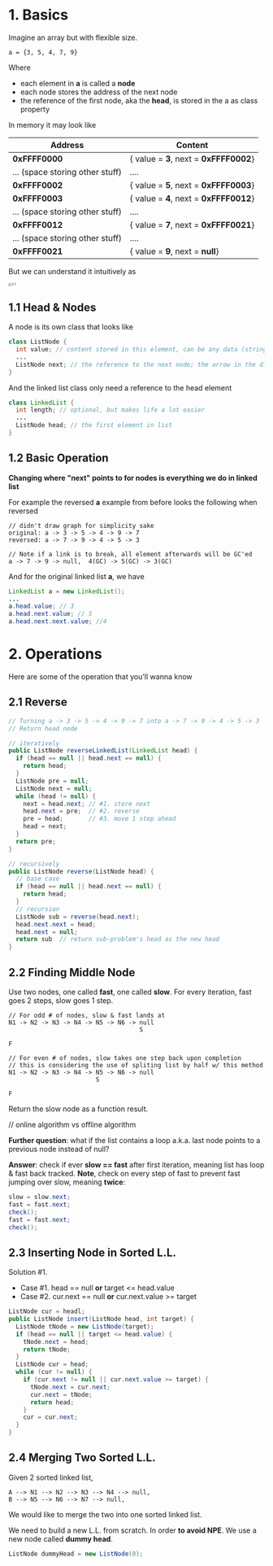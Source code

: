 # 1. Basics

Imagine an array but with flexible size.

```
a = {3, 5, 4, 7, 9}
```

Where 

- each element in **a** is called a **node**
- each node stores the address of the next node
- the reference of the first node, aka the **head**, is stored in the a as class property

In memory it may look like

| Address                         | Content                                 |
| ------------------------------- | --------------------------------------- |
| **0xFFFF0000**                  | { value = **3**, next = **0xFFFF0002**} |
| ... (space storing other stuff) | ....                                    |
| **0xFFFF0002**                  | { value = **5**, next = **0xFFFF0003**} |
| **0xFFFF0003**                  | { value = **4**, next = **0xFFFF0012**} |
| ... (space storing other stuff) | ....                                    |
| **0xFFFF0012**                  | { value = **7**, next = **0xFFFF0021**} |
| ... (space storing other stuff) | ....                                    |
| **0xFFFF0021**                  | { value = **9**, next = **null**}       |

But we can understand it intuitively as

<img src="/Users/apple/Desktop/KnowledgeBase/Basics/images/2-1.png" alt="2-1" style="zoom:40%;" />



## 1.1 Head & Nodes 

A node is its own class that looks like

```java
class ListNode {
  int value; // content stored in this element, can be any data (string, float, etc)
  ...
  ListNode next; // the reference to the next node; the arrow in the diagram
}
```

And the linked list class only need a reference to the head element

```java
class LinkedList {
  int length; // optional, but makes life a lot easier
  ...
  ListNode head; // the first element in list
}
```



## 1.2 Basic Operation

**Changing where "next" points to for nodes is everything we do in linked list**

For example the reversed **a** example from before looks the following when reversed

```
// didn't draw graph for simplicity sake
original: a -> 3 -> 5 -> 4 -> 9 -> 7
reversed: a -> 7 -> 9 -> 4 -> 5 -> 3

// Note if a link is to break, all element afterwards will be GC'ed
a -> 7 -> 9 -> null,  4(GC) -> 5(GC) -> 3(GC)
```

And for the original linked list **a**, we have

```java
LinkedList a = new LinkedList();
...
a.head.value; // 3
a.head.next.value; // 5
a.head.next.next.value; //4
```



# 2. Operations

Here are some of the operation that you'll wanna know

## 2.1 Reverse

```java
// Turning a -> 3 -> 5 -> 4 -> 9 -> 7 into a -> 7 -> 9 -> 4 -> 5 -> 3
// Return head node

// iteratively
public ListNode reverseLinkedList(LinkedList head) {
  if (head == null || head.next == null) {
    return head;
  }
  ListNode pre = null;
  ListNode next = null;
  while (head != null) {
    next = head.next; // #1. store next
    head.next = pre;  // #2. reverse
    pre = head;       // #3. move 1 step ahead
    head = next;
  }
  return pre;
}

// recursively
public ListNode reverse(ListNode head) {
  // base case
  if (head == null || head.next == null) {
    return head;
  }
  // recursion 
  ListNode sub = reverse(head.next);
  head.next.next = head;
  head.next = null;
  return sub  // return sub-problem's head as the new head
}
```



## 2.2 Finding Middle Node

Use two nodes, one called **fast**, one called **slow**. For every iteration, fast goes 2 steps, slow goes 1 step.

```
// For odd # of nodes, slow & fast lands at
N1 -> N2 -> N3 -> N4 -> N5 -> N6 -> null
									S
																		F

// For even # of nodes, slow takes one step back upon completion
// this is considering the use of spliting list by half w/ this method 
N1 -> N2 -> N3 -> N4 -> N5 -> N6 -> null
						S
																		F
```

Return the slow node as a function result.

// online algorithm vs offline algorithm

**Further question**: what if the list contains a loop a.k.a. last node points to a previous node instead of null?

**Answer**: check if ever **slow == fast** after first iteration, meaning list has loop & fast back tracked. **Note**, check on every step of fast to prevent fast jumping over slow, meaning **twice**:

```java
slow = slow.next;
fast = fast.next;
check();
fast = fast.next;
check();
```



## 2.3 Inserting Node in Sorted L.L.

Solution #1. 

- Case #1. head == null **or** target <= head.value
- Case #2. cur.next == null **or** cur.next.value >= target

```java
ListNode cur = headl;
public ListNode insert(ListNode head, int target) {
  ListNode tNode = new ListNode(target);
  if (head == null || target <= head.value) {
    tNode.next = head;
    return tNode;
  }
  ListNode cur = head;
  while (cur != null) {
    if (cur.next != null || cur.next.value >= target) {
      tNode.next = cur.next;
      cur.next = tNode;
      return head;
    }
    cur = cur.next;
  }
}
```



## 2.4 Merging Two Sorted L.L.

Given 2 sorted linked list,

```
A --> N1 --> N2 --> N3 --> N4 --> null, 
B --> N5 --> N6 --> N7 --> null,
```

We would like to merge the two into one sorted linked list. 

We need to build a new L.L. from scratch. In order **to avoid NPE**. We use a new node called **dummy head**.

```java
ListNode dummyHead = new ListNode(0);
```


